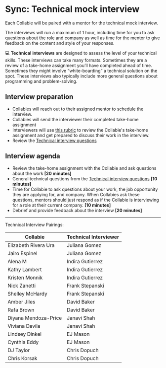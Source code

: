 # Sync: Technical mock interview

Each Collabie will be paired with a mentor for the technical mock interview.

The interviews will run a maximum of 1 hour, including time for you to ask questions about the role and company as well as time for the mentor to give feedback on the content and style of your responses.

<aside>
💻 <strong>Technical interviews</strong> are designed to assess the level of your technical skills. These interviews can take many formats. Sometimes they are a review of a take-home assignment you’ll have completed ahead of time. Sometimes they might involve “white-boarding” a technical solution on the spot. These interviews also typically include more general questions about programming and problem-solving.

</aside>

## Interview preparation

- Collabies will reach out to their assigned mentor to schedule the interview.
- Collabies will send the interviewer their completed take-home assignment
- Interviewers will use [this rubric](https://docs.google.com/spreadsheets/d/17m_A_cinlrju0H1KfNcodWgv1Dh8gsW-v5emcHSEjjA/edit) to review the Collabie's take-home assignment and get prepared to discuss their work in the interview.
- Review the [Technical interview questions](../resources/technical-interview-questions.md)

## Interview agenda

- Review the take-home assignment with the Collabie and ask questions about the work **[20 minutes]**
- General technical questions from the [Technical interview questions](../resources/technical-interview-questions.md) **[10 minutes]**
- Time for Collabie to ask questions about your work, the job opportunity they are applying for, and company. When Collabies ask these questions, mentors should just respond as if the Collabie is interviewing for a role at their current company. **[10 minutes]**
- Debrief and provide feedback about the interview **[20 minutes]**

---

Technical Interview Pairings:

[comment]: <> (Populate using the values in this CodeSandbox: https://codesandbox.io/s/career-lab-pairings-u1qmj?file=/src/App.js)
[comment]: <> (TODO: move this script into this project somehow)

| Collabie | Technical Interviewer |
| ---- | ---- |
| Elizabeth Rivera Ura | Juliana Gomez |
| Jairo Espinel | Juliana Gomez |
| Alena M | Indira Gutierrez |
| Kathy Lambert | Indira Gutierrez |
| Kristen Monnik | Indira Gutierrez |
| Nick Zanetti | Frank Stepanski |
| Shelley McHardy | Frank Stepanski |
| Amber Jiles | David Baker |
| Rafa Brown | David Baker |
| Diyana Mendoza-Price | Janavi Shah |
| Viviana Davila | Janavi Shah  |
| Lindsey Dinkel | EJ Mason |
| Cynthia Eddy | EJ Mason |
| DJ Taylor | Chris Dopuch |
| Chris Korsak | Chris Dopuch |
